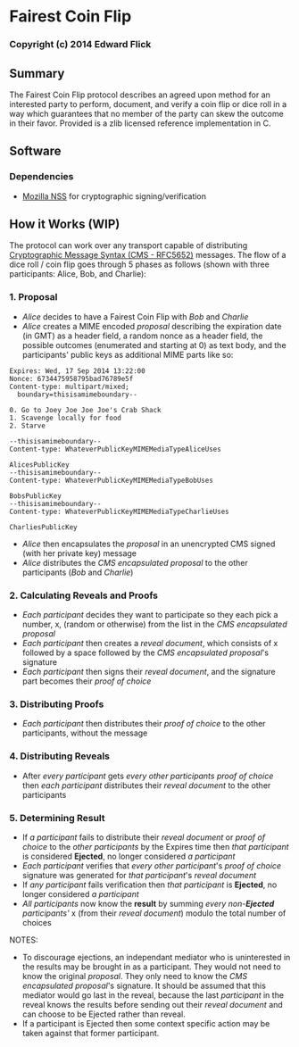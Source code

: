 # Fairest Coin Flip #
### Copyright (c) 2014 Edward Flick

## Summary ##

The Fairest Coin Flip protocol describes an agreed upon method for an interested party to perform, document, and verify a coin flip or dice roll in a way which guarantees that no member of the party can skew the outcome in their favor. Provided is a zlib licensed reference implementation in C.

## Software ##

### Dependencies ###

 * [Mozilla NSS](https://developer.mozilla.org/en-US/docs/Mozilla/Projects/NSS) for cryptographic signing/verification

## How it Works (WIP) ##

The protocol can work over any transport capable of distributing [Cryptographic Message Syntax (CMS - RFC5652)](http://tools.ietf.org/html/rfc5652) messages. The flow of a dice roll / coin flip goes through 5 phases as follows (shown with three participants: Alice, Bob, and Charlie):

### 1. Proposal 
 * _Alice_ decides to have a Fairest Coin Flip with _Bob_ and _Charlie_
 * _Alice_ creates a MIME encoded *proposal* describing the expiration date (in GMT) as a header field, a random nonce as a header field, the possible outcomes (enumerated and starting at 0) as text body, and the participants' public keys as additional MIME parts like so:
```
Expires: Wed, 17 Sep 2014 13:22:00
Nonce: 6734475958795bad76789e5f
Content-type: multipart/mixed;
  boundary=thisisamimeboundary--

0. Go to Joey Joe Joe Joe's Crab Shack
1. Scavenge locally for food
2. Starve

--thisisamimeboundary--
Content-type: WhateverPublicKeyMIMEMediaTypeAliceUses

AlicesPublicKey
--thisisamimeboundary--
Content-type: WhateverPublicKeyMIMEMediaTypeBobUses

BobsPublicKey
--thisisamimeboundary--
Content-type: WhateverPublicKeyMIMEMediaTypeCharlieUses

CharliesPublicKey
```
 * _Alice_ then encapsulates the *proposal* in an unencrypted CMS signed (with her private key) message
 * _Alice_ distributes the *CMS encapsulated proposal* to the other participants (_Bob_ and _Charlie_)

### 2. Calculating Reveals and Proofs
 * _Each participant_ decides they want to participate so they each pick a number, x, (random or otherwise) from the list in the *CMS encapsulated proposal*
 * _Each participant_ then creates a *reveal document*, which consists of x followed by a space followed by the *CMS encapsulated proposal*'s signature
 * _Each participant_ then signs their *reveal document*, and the signature part becomes their *proof of choice*

### 3. Distributing Proofs
 * _Each participant_ then distributes their *proof of choice* to the other participants, without the message

### 4. Distributing Reveals
 * After _every participant_ gets _every other participants_ *proof of choice* then _each participant_ distributes their *reveal document* to the other participants

### 5. Determining Result
 * If _a participant_ fails to distribute their *reveal document* or *proof of choice* to the _other participants_ by the Expires time then _that participant_ is considered **Ejected**, no longer considered _a participant_
 * _Each participant_ verifies that _every other participant_'s *proof of choice* signature was generated for _that participant_'s *reveal document*
 * If _any participant_ fails verification then _that participant_ is **Ejected**, no longer considered _a participant_
 * _All participants_ now know the **result** by summing _every non-**Ejected** participants'_ x (from their *reveal document*) modulo the total number of choices

NOTES:
 * To discourage ejections, an independant mediator who is uninterested in the results may be brought in as a participant. They would not need to know the original *proposal*. They only need to know the *CMS encapsulated proposal*'s signature. It should be assumed that this mediator would go last in the reveal, because the last _participant_ in the reveal knows the results before sending out their *reveal document* and can choose to be Ejected rather than reveal.
 * If a participant is Ejected then some context specific action may be taken against that former participant.

